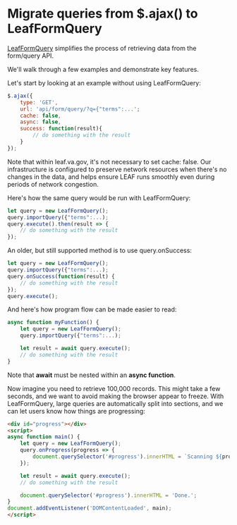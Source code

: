 # Migrate queries from $.ajax() to LeafFormQuery
[LeafFormQuery](https://github.com/department-of-veterans-affairs/LEAF/blob/master/LEAF_Request_Portal/js/formQuery.js) simplifies the process of retrieving data from the form/query API.

We'll walk through a few examples and demonstrate key features.

Let's start by looking at an example without using LeafFormQuery:
```js
$.ajax({
    type: 'GET',
    url: 'api/form/query/?q={"terms":...';
    cache: false,
    async: false,
    success: function(result){
        // do something with the result
    }            
});
```

Note that within leaf.va.gov, it's not necessary to set cache: false. Our infrastructure is configured to preserve network resources when there's no changes in the data, and helps ensure LEAF runs smoothly even during periods of network congestion.

Here's how the same query would be run with LeafFormQuery:
```js
let query = new LeafFormQuery();
query.importQuery({"terms":...);
query.execute().then(result => {
    // do something with the result
});
```

An older, but still supported method is to use query.onSuccess:
```js
let query = new LeafFormQuery();
query.importQuery({"terms":...);
query.onSuccess(function(result) {
    // do something with the result
});
query.execute();
```

And here's how program flow can be made easier to read:
```js
async function myFunction() {
    let query = new LeafFormQuery();
    query.importQuery({"terms":...);

    let result = await query.execute();
    // do something with the result
}
```
Note that **await** must be nested within an **async function**.

Now imagine you need to retrieve 100,000 records. This might take a few seconds, and we want to avoid making the browser appear to freeze. With LeafFormQuery, large queries are automatically split into sections, and we can let users know how things are progressing:
```html
<div id="progress"></div>
<script>
async function main() {
    let query = new LeafFormQuery();
    query.onProgress(progress => {
        document.querySelector('#progress').innerHTML = `Scanning ${progress} records...`;
    });

    let result = await query.execute();
    // do something with the result

    document.querySelector('#progress').innerHTML = 'Done.';
}
document.addEventListener('DOMContentLoaded', main);
</script>
```

